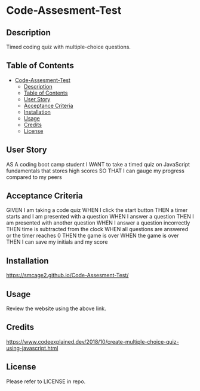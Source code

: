 # Code-Assesment-Test

## Description
Timed coding quiz with multiple-choice questions. 

## Table of Contents 

- [Code-Assesment-Test](#code-assesment-test)
  - [Description](#description)
  - [Table of Contents](#table-of-contents)
  - [User Story](#user-story)
  - [Acceptance Criteria](#acceptance-criteria)
  - [Installation](#installation)
  - [Usage](#usage)
  - [Credits](#credits)
  - [License](#license)


## User Story
AS A coding boot camp student
I WANT to take a timed quiz on JavaScript fundamentals that stores high scores
SO THAT I can gauge my progress compared to my peers


## Acceptance Criteria
GIVEN I am taking a code quiz
WHEN I click the start button
THEN a timer starts and I am presented with a question
WHEN I answer a question
THEN I am presented with another question
WHEN I answer a question incorrectly
THEN time is subtracted from the clock
WHEN all questions are answered or the timer reaches 0
THEN the game is over
WHEN the game is over
THEN I can save my initials and my score


## Installation
https://smcage2.github.io/Code-Assesment-Test/

## Usage
Review the website using the above link.

## Credits
https://www.codeexplained.dev/2018/10/create-multiple-choice-quiz-using-javascript.html

## License
Please refer to LICENSE in repo.